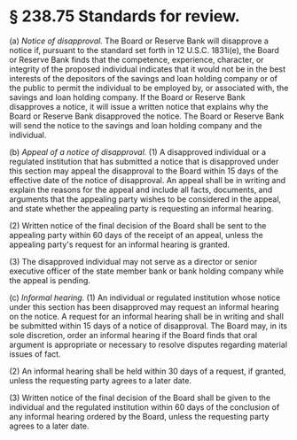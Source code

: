 # § 238.75   Standards for review.

(a) *Notice of disapproval.* The Board or Reserve Bank will disapprove a notice if, pursuant to the standard set forth in 12 U.S.C. 1831i(e), the Board or Reserve Bank finds that the competence, experience, character, or integrity of the proposed individual indicates that it would not be in the best interests of the depositors of the savings and loan holding company or of the public to permit the individual to be employed by, or associated with, the savings and loan holding company. If the Board or Reserve Bank disapproves a notice, it will issue a written notice that explains why the Board or Reserve Bank disapproved the notice. The Board or Reserve Bank will send the notice to the savings and loan holding company and the individual.


(b) *Appeal of a notice of disapproval.* (1) A disapproved individual or a regulated institution that has submitted a notice that is disapproved under this section may appeal the disapproval to the Board within 15 days of the effective date of the notice of disapproval. An appeal shall be in writing and explain the reasons for the appeal and include all facts, documents, and arguments that the appealing party wishes to be considered in the appeal, and state whether the appealing party is requesting an informal hearing.


(2) Written notice of the final decision of the Board shall be sent to the appealing party within 60 days of the receipt of an appeal, unless the appealing party's request for an informal hearing is granted.


(3) The disapproved individual may not serve as a director or senior executive officer of the state member bank or bank holding company while the appeal is pending.


(c) *Informal hearing.* (1) An individual or regulated institution whose notice under this section has been disapproved may request an informal hearing on the notice. A request for an informal hearing shall be in writing and shall be submitted within 15 days of a notice of disapproval. The Board may, in its sole discretion, order an informal hearing if the Board finds that oral argument is appropriate or necessary to resolve disputes regarding material issues of fact.


(2) An informal hearing shall be held within 30 days of a request, if granted, unless the requesting party agrees to a later date.


(3) Written notice of the final decision of the Board shall be given to the individual and the regulated institution within 60 days of the conclusion of any informal hearing ordered by the Board, unless the requesting party agrees to a later date.




